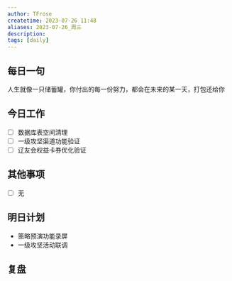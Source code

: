 ```yaml
---
author: TFrose
createtime: 2023-07-26 11:48
aliases: 2023-07-26_周三
description:
tags: [daily]
---
```


## 每日一句
人生就像一只储蓄罐，你付出的每一份努力，都会在未来的某一天，打包还给你

## 今日工作
- [ ] 数据库表空间清理
- [ ] 一级攻坚渠道功能验证
- [ ] 辽友会权益卡券优化验证

## 其他事项
- [ ] 无

## 明日计划
- 策略预演功能录屏
- 一级攻坚活动联调

## 复盘


